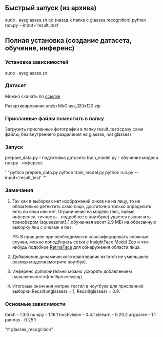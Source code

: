 ## Быстрый запуск (из архива)

sudo . eyeglasses.sh
cd (назад к папке с glasses recognition)
python run.py --input='result_test'

## Полная установка (создание датасета, обучение, инференс)

### Установка зависимостей
sudo . eyeglasses.sh

### Датасет 
Можно скачать по [ссылке](https://drive.google.com/file/d/1V0c8p6MOlSFY5R-Hu9LxYZYLXd8B8j9q/view)

Разархивирование
unzip MeGlass_120x120.zip

### Присланные файлы поместить в папку 

Загрузить присланные фотографии в папку result_test(сразу сами файлы, без внутреннего разделения на glasses, not glasses)

### Запуск

prepare_data.py - подготовка датасета
train_model.py - обучение модели
run.py - инференс

'''
python prepare_data.py
python train_model.py
python run.py --input='result_test'
'''

### Замечания

1. Так как в выборках нет изображений очков не на лицу, то не обязательно детектить само лицо,
   достаточно только определить есть ли очки или нет. Ограничения на модель
   (вес, время инференса, точность - подробнее в ноутбуке) удается выполнить трансфером 
   (squeezenet1_1,обученная весит 2.9 МБ) на обрезанную выборку лиц с очками и без. 
   
   PS: В принципе при необходимости классифицировать сложные случаи, можно поподбирать сетки с
   [InsightFace Model Zoo](https://github.com/deepinsight/insightface/wiki/Model-Zoo) и что-нибудь 
   подобное [RetinaFace](https://github.com/deepinsight/insightface/tree/master/RetinaFace) для 
   обнаружения области лица.
   
2. Добавление динамического квантования из torch не уменьшило размер модели(смотрите ноутбук).
3. Инференс дополнительно можно ускорять добавлением параллельности(multiprocessing).
4. Итоговые значения метрик тестил в ноутбуке для присланной выборки Recall(unglasses) = 1, 
   Recall(glasses) = 0.9. 

### Основные зависимости
torch - 1.3.0
numpy - 1.16.1
torchvision - 0.4.1
sklearn - 0.20.2
argparse - 1.1
pandas - 0.25.1



"# glasses_recognition" 
